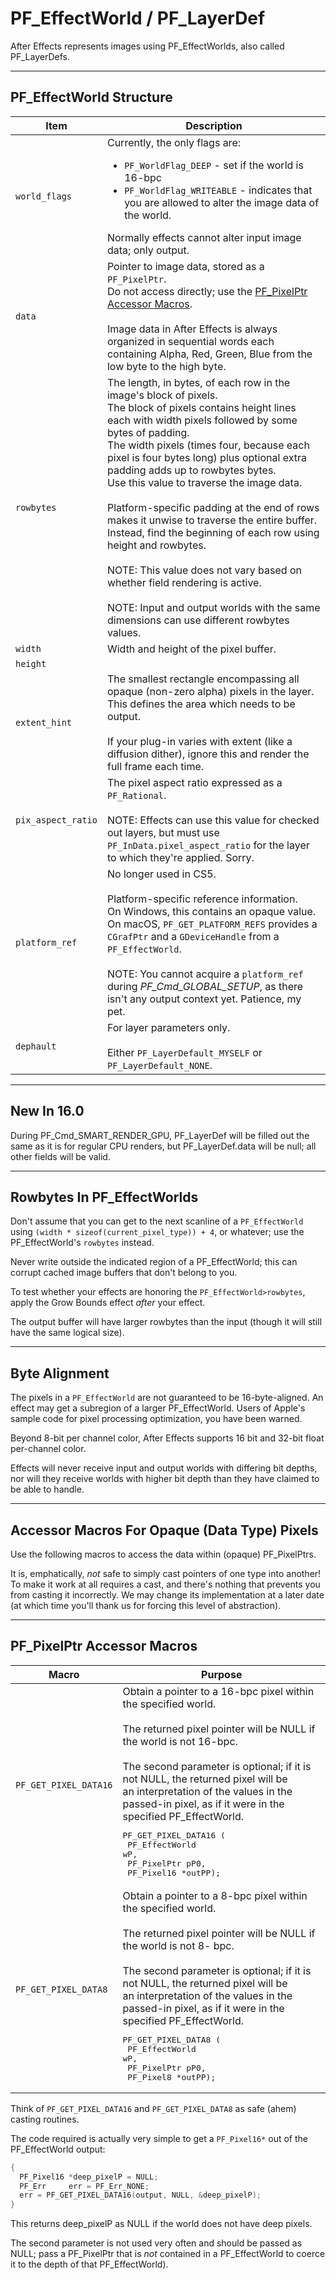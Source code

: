 # PF_EffectWorld / PF_LayerDef

After Effects represents images using PF_EffectWorlds, also called PF_LayerDefs.

---

## PF_EffectWorld Structure

|        Item        |                                                                                                                                                                                                                                                                                                                                                         Description                                                                                                                                                                                                                                                                                                                                                         |
| ------------------ | --------------------------------------------------------------------------------------------------------------------------------------------------------------------------------------------------------------------------------------------------------------------------------------------------------------------------------------------------------------------------------------------------------------------------------------------------------------------------------------------------------------------------------------------------------------------------------------------------------------------------------------------------------------------------------------------------------------------------- |
| `world_flags`      | Currently, the only flags are:<ul><li>`PF_WorldFlag_DEEP` - set if the world is 16-bpc</li><li>`PF_WorldFlag_WRITEABLE` - indicates that you are allowed to alter the image data of the world.</li></ul>Normally effects cannot alter input image data; only output.                                                                                                                                                                                                                                                                                                                                                                                                                                                        |
| `data`             | Pointer to image data, stored as a `PF_PixelPtr`.<br/>Do not access directly; use the [PF_PixelPtr Accessor Macros](#pf_pixelptr-accessor-macros).<br/><br/>Image data in After Effects is always organized in sequential words each containing Alpha, Red, Green, Blue from the low byte to the high byte.                                                                                                                                                                                                                                                                                                                                                                                                                 |
| `rowbytes`         | The length, in bytes, of each row in the image's block of pixels.<br/>The block of pixels contains height lines each with width pixels followed by some bytes of padding.<br/>The width pixels (times four, because each pixel is four bytes long) plus optional extra padding adds up to rowbytes bytes.<br/>Use this value to traverse the image data.<br/><br/>Platform-specific padding at the end of rows makes it unwise to traverse the entire buffer.<br/>Instead, find the beginning of each row using height and rowbytes.<br/><br/>NOTE: This value does not vary based on whether field rendering is active.<br/><br/>NOTE: Input and output worlds with the same dimensions can use different rowbytes values. |
| `width`            | Width and height of the pixel buffer.                                                                                                                                                                                                                                                                                                                                                                                                                                                                                                                                                                                                                                                                                       |
| `height`           |                                                                                                                                                                                                                                                                                                                                                                                                                                                                                                                                                                                                                                                                                                                             |
| `extent_hint`      | The smallest rectangle encompassing all opaque (non-zero alpha) pixels in the layer.<br/>This defines the area which needs to be output.<br/><br/>If your plug-in varies with extent (like a diffusion dither), ignore this and render the full frame each time.                                                                                                                                                                                                                                                                                                                                                                                                                                                            |
| `pix_aspect_ratio` | The pixel aspect ratio expressed as a `PF_Rational`.<br/><br/>NOTE: Effects can use this value for checked out layers, but must use `PF_InData.pixel_aspect_ratio` for the layer to which they're applied. Sorry.                                                                                                                                                                                                                                                                                                                                                                                                                                                                                                           |
| `platform_ref`     | No longer used in CS5.<br/><br/>Platform-specific reference information.<br/>On Windows, this contains an opaque value.<br/>On macOS, `PF_GET_PLATFORM_REFS` provides a `CGrafPtr` and a `GDeviceHandle` from a `PF_EffectWorld`.<br/><br/>NOTE: You cannot acquire a `platform_ref` during *PF_Cmd_GLOBAL_SETUP*, as there isn't any output context yet. Patience, my pet.                                                                                                                                                                                                                                                                                                                                                 |
| `dephault`         | For layer parameters only.<br/><br/>Either `PF_LayerDefault_MYSELF` or `PF_LayerDefault_NONE`.                                                                                                                                                                                                                                                                                                                                                                                                                                                                                                                                                                                                                              |

---

## New In 16.0

During PF_Cmd_SMART_RENDER_GPU, PF_LayerDef will be filled out the same as it is for regular CPU renders, but PF_LayerDef.data will be null; all other fields will be valid.

---

## Rowbytes In PF_EffectWorlds

Don't assume that you can get to the next scanline of a `PF_EffectWorld` using `(width * sizeof(current_pixel_type)) + 4`, or whatever; use the PF_EffectWorld's `rowbytes` instead.

Never write outside the indicated region of a PF_EffectWorld; this can corrupt cached image buffers that don't belong to you.

To test whether your effects are honoring the `PF_EffectWorld>rowbytes`, apply the Grow Bounds effect *after* your effect.

The output buffer will have larger rowbytes than the input (though it will still have the same logical size).

---

## Byte Alignment

The pixels in a `PF_EffectWorld` are not guaranteed to be 16-byte-aligned. An effect may get a subregion of a larger PF_EffectWorld. Users of Apple's sample code for pixel processing optimization, you have been warned.

Beyond 8-bit per channel color, After Effects supports 16 bit and 32-bit float per-channel color.

Effects will never receive input and output worlds with differing bit depths, nor will they receive worlds with higher bit depth than they have claimed to be able to handle.

---

## Accessor Macros For Opaque (Data Type) Pixels

Use the following macros to access the data within (opaque) PF_PixelPtrs.

It is, emphatically, *not* safe to simply cast pointers of one type into another! To make it work at all requires a cast, and there's nothing that prevents you from casting it incorrectly. We may change its implementation at a later date (at which time you'll thank us for forcing this level of abstraction).

---

## PF_PixelPtr Accessor Macros

|         Macro         |                                                                                                                                                                                                                                Purpose                                                                                                                                                                                                                                 |
| --------------------- | ---------------------------------------------------------------------------------------------------------------------------------------------------------------------------------------------------------------------------------------------------------------------------------------------------------------------------------------------------------------------------------------------------------------------------------------------------------------------- |
| `PF_GET_PIXEL_DATA16` | Obtain a pointer to a 16-bpc pixel within the specified world.<br/><br/>The returned pixel pointer will be NULL if the world is not 16-bpc.<br/><br/>The second parameter is optional; if it is not NULL, the returned pixel will be<br/>an interpretation of the values in the passed-in pixel, as if it were in the specified PF_EffectWorld.<br/><pre>PF_GET_PIXEL_DATA16 (<br/>  PF_EffectWorld wP,<br/>  PF_PixelPtr    pP0,<br/>  PF_Pixel16     \*outPP);</pre> |
| `PF_GET_PIXEL_DATA8`  | Obtain a pointer to a 8-bpc pixel within the specified world.<br/><br/>The returned pixel pointer will be NULL if the world is not 8- bpc.<br/><br/>The second parameter is optional; if it is not NULL, the returned pixel will be<br/>an interpretation of the values in the passed-in pixel, as if it were in the specified PF_EffectWorld.<br/><pre>PF_GET_PIXEL_DATA8 (<br/>  PF_EffectWorld wP,<br/>  PF_PixelPtr    pP0,<br/>  PF_Pixel8      \*outPP);</pre>   |

Think of `PF_GET_PIXEL_DATA16` and `PF_GET_PIXEL_DATA8` as safe (ahem) casting routines.

The code required is actually very simple to get a `PF_Pixel16*` out of the PF_EffectWorld output:

```cpp
{
  PF_Pixel16 *deep_pixelP = NULL;
  PF_Err     err = PF_Err_NONE;
  err = PF_GET_PIXEL_DATA16(output, NULL, &deep_pixelP);
}
```

This returns deep_pixelP as NULL if the world does not have deep pixels.

The second parameter is not used very often and should be passed as NULL; pass a PF_PixelPtr that is *not* contained in a PF_EffectWorld to coerce it to the depth of that PF_EffectWorld).
